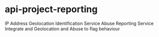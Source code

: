 # api-project-reporting
IP Address Geolocation Identification Service
Abuse Reporting Service
Integrate and Geolocation and Abuse to flag behaviour
